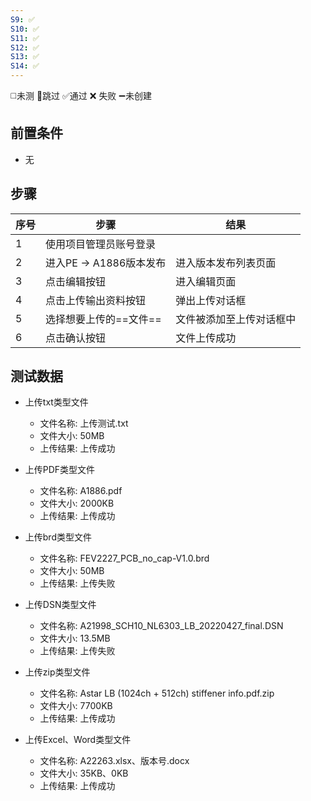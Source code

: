 ```yaml
---
S9: ✅
S10: ✅
S11: ✅
S12: ✅
S13: ✅
S14: ✅
---
```

◻️未测    🚫跳过     ✅通过    ❌ 失败    ➖未创建

## 前置条件

- 无

## 步骤

| 序号  | 步骤                | 结果           |
| --- | ----------------- | ------------ |
| 1   | 使用项目管理员账号登录       |              |
| 2   | 进入PE -> A1886版本发布 | 进入版本发布列表页面   |
| 3   | 点击编辑按钮            | 进入编辑页面       |
| 4   | 点击上传输出资料按钮        | 弹出上传对话框      |
| 5   | 选择想要上传的==文件==     | 文件被添加至上传对话框中 |
| 6   | 点击确认按钮            | 文件上传成功       |

## 测试数据

- 上传txt类型文件
	- 文件名称: 上传测试.txt
	- 文件大小: 50MB
	- 上传结果: 上传成功

- 上传PDF类型文件
	- 文件名称: A1886.pdf
	- 文件大小: 2000KB
	- 上传结果: 上传成功

- 上传brd类型文件
	- 文件名称: FEV2227_PCB_no_cap-V1.0.brd
	- 文件大小: 50MB
	- 上传结果: 上传失败

- 上传DSN类型文件
	- 文件名称: A21998_SCH10_NL6303_LB_20220427_final.DSN
	- 文件大小: 13.5MB
	- 上传结果: 上传失败

- 上传zip类型文件
	- 文件名称: Astar LB (1024ch + 512ch) stiffener info.pdf.zip
	- 文件大小: 7700KB
	- 上传结果: 上传成功

- 上传Excel、Word类型文件
	- 文件名称: A22263.xlsx、版本号.docx
	- 文件大小: 35KB、0KB
	- 上传结果: 上传成功
